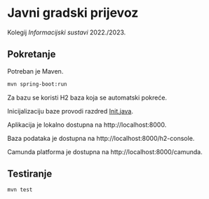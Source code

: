 # Javni gradski prijevoz

Kolegij *Informacijski sustavi* 2022./2023.

## Pokretanje

Potreban je Maven.

```bash
mvn spring-boot:run
```

Za bazu se koristi H2 baza koja se automatski pokreće.

Inicijalizaciju baze provodi razdred [Init.java](/src/main/java/com/example/jgp/db_init/Init.java).

Aplikacija je lokalno dostupna na http://localhost:8000.

Baza podataka je dostupna na http://localhost:8000/h2-console.

Camunda platforma je dostupna na http://localhost:8000/camunda.

## Testiranje

```bash
mvn test
```
